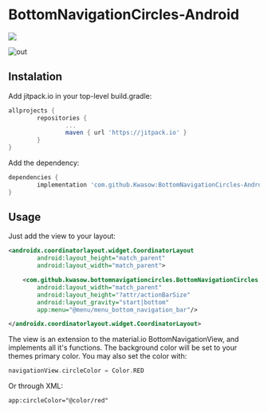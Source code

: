 # BottomNavigationCircles-Android

[![](https://jitpack.io/v/Kwasow/BottomNavigationCircles-Android.svg)](https://jitpack.io/#Kwasow/BottomNavigationCircles-Android)

![out](https://user-images.githubusercontent.com/10947344/111543019-c1a88380-8772-11eb-8fd2-2d84f5142f5a.gif)

## Instalation

Add jitpack.io in your top-level build.gradle:
```gradle
allprojects {
        repositories {
                ...
                maven { url 'https://jitpack.io' }
        }
}
```
Add the dependency:
```gradle
dependencies {
        implementation 'com.github.Kwasow:BottomNavigationCircles-Android:1.0'
}

```

## Usage

Just add the view to your layout:
```xml
<androidx.coordinatorlayout.widget.CoordinatorLayout
        android:layout_height="match_parent"
        android:layout_width="match_parent">

    <com.github.kwasow.bottomnavigationcircles.BottomNavigationCircles
        android:layout_width="match_parent"
        android:layout_height="?attr/actionBarSize"
        android:layout_gravity="start|bottom"
        app:menu="@menu/menu_bottom_navigation_bar"/>

</androidx.coordinatorlayout.widget.CoordinatorLayout>
```

The view is an extension to the material.io BottomNavigationView, and implements all it's functions.
The background color will be set to your themes primary color. You may also set the color with:
```kotlin
navigationView.circleColor = Color.RED
```
Or through XML:
```XML
app:circleColor="@color/red"
```
